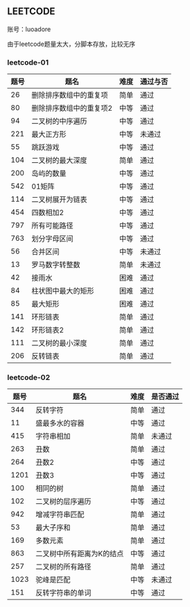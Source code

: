 ## LEETCODE

账号：luoadore

由于leetcode题量太大，分脚本存放，比较无序

### leetcode-01

| 题号 | 题名                    | 难度 | 通过与否 |
| ---- | ----------------------- | ---- | -------- |
| 26   | 删除排序数组中的重复项  | 简单 | 通过     |
| 80   | 删除排序数组中的重复项2 | 中等 | 通过     |
| 94   | 二叉树的中序遍历        | 中等 | 通过     |
| 221  | 最大正方形              | 中等 | 未通过   |
| 55   | 跳跃游戏                | 中等 | 通过     |
| 104  | 二叉树的最大深度        | 简单 | 通过     |
| 200  | 岛屿的数量              | 中等 | 通过     |
| 542  | 01矩阵                  | 中等 | 通过     |
| 114  | 二叉树展开为链表        | 中等 | 通过     |
| 454  | 四数相加2               | 中等 | 通过     |
| 797  | 所有可能路径            | 中等 | 通过     |
| 763  | 划分字母区间            | 中等 | 通过     |
| 56   | 合并区间                | 中等 | 未通过   |
| 13   | 罗马数字转整数          | 简单 | 未通过   |
| 42   | 接雨水                  | 困难 | 通过     |
| 84   | 柱状图中最大的矩形      | 困难 | 通过     |
| 85   | 最大矩形                | 困难 | 通过     |
| 141  | 环形链表                | 简单 | 通过     |
| 142  | 环形链表2               | 简单 | 通过     |
| 111  | 二叉树的最小深度        | 简单 | 通过     |
| 206  | 反转链表                | 简单 | 通过     |

### leetcode-02

| 题号 | 题名                      | 难度 | 是否通过 |
| ---- | ------------------------- | ---- | -------- |
| 344  | 反转字符                  | 简单 | 通过     |
| 11   | 盛最多水的容器            | 中等 | 通过     |
| 415  | 字符串相加                | 简单 | 未通过   |
| 263  | 丑数                      | 简单 | 通过     |
| 264  | 丑数2                     | 中等 | 通过     |
| 1201 | 丑数3                     | 中等 | 通过     |
| 100  | 相同的树                  | 简单 | 通过     |
| 102  | 二叉树的层序遍历          | 中等 | 通过     |
| 942  | 增减字符串匹配            | 简单 | 通过     |
| 53   | 最大子序和                | 简单 | 通过     |
| 169  | 多数元素                  | 简单 | 通过     |
| 863  | 二叉树中所有距离为K的结点 | 中等 | 通过     |
| 257  | 二叉树的所有路径          | 简单 | 通过     |
| 1023 | 驼峰是匹配                | 中等 | 未通过   |
| 151  | 反转字符串的单词          | 中等 | 通过     |